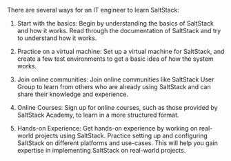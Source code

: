 There are several ways for an IT engineer to learn SaltStack:

1. Start with the basics: Begin by understanding the basics of SaltStack and how it works. Read through the documentation of SaltStack and try to understand how it works.

2. Practice on a virtual machine: Set up a virtual machine for SaltStack, and create a few test environments to get a basic idea of how the system works.

3. Join online communities: Join online communities like SaltStack User Group to learn from others who are already using SaltStack and can share their knowledge and experience. 

4. Online Courses: Sign up for online courses, such as those provided by SaltStack Academy, to learn in a more structured format.

5. Hands-on Experience: Get hands-on experience by working on real-world projects using SaltStack. Practice setting up and configuring SaltStack on different platforms and use-cases. This will help you gain expertise in implementing SaltStack on real-world projects.
